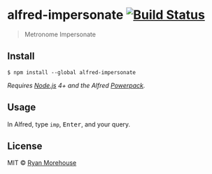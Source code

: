 # alfred-impersonate [![Build Status](https://travis-ci.org/ryan-metronome/alfred-impersonate.svg?branch=master)](https://travis-ci.org/ryan-metronome/alfred-impersonate)

> Metronome Impersonate


## Install

```
$ npm install --global alfred-impersonate
```

*Requires [Node.js](https://nodejs.org) 4+ and the Alfred [Powerpack](https://www.alfredapp.com/powerpack/).*


## Usage

In Alfred, type `imp`, <kbd>Enter</kbd>, and your query.


## License

MIT © [Ryan Morehouse](http://no)
